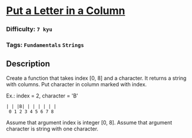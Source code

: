 # [Put a Letter in a Column](https://www.codewars.com/kata/563d54a7329a7af8f4000059)

### Difficulty: `7 kyu`

### Tags: `Fundamentals` `Strings`

## Description

Create a function that takes index [0, 8] and a character. It returns a string with columns. Put character in column marked with index.

Ex.: index = 2, character = 'B'

```
| | |B| | | | | | |
 0 1 2 3 4 5 6 7 8
```

Assume that argument index is integer [0, 8]. Assume that argument character is string with one character.